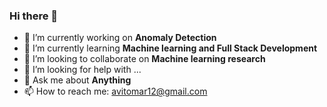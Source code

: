 ### Hi there 👋

<!--
**avitomar12/avitomar12** is a ✨ _special_ ✨ repository because its `README.md` (this file) appears on your GitHub profile.

Here are some ideas to get you started:

- 🔭 I’m currently working on ...
- 🌱 I’m currently learning ...
- 👯 I’m looking to collaborate on ...
- 🤔 I’m looking for help with ...
- 💬 Ask me about ...
- 📫 How to reach me: ...
- 😄 Pronouns: ...
- ⚡ Fun fact: ...
-->
- 🔭 I’m currently working on **Anomaly Detection**
- 🌱 I’m currently learning **Machine learning and Full Stack Development**
- 👯 I’m looking to collaborate on **Machine learning research**
- 🤔 I’m looking for help with ...
- 💬 Ask me about **Anything**
- 📫 How to reach me: avitomar12@gmail.com
